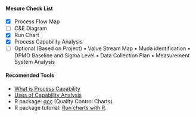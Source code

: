 #### Mesure Check List

- [x] Process Flow Map
- [ ] C&E Diagram
- [x] Run Chart
- [x] Process Capability Analysis
- [ ] Optional (Based on Project)
• Value Stream Map
• Muda identification
• DPMO Baseline and Sigma Level
• Data Collection Plan
• Measurement System Analysis

#### Recomended Tools

- <a href="http://www.itl.nist.gov/div898/handbook/pmc/section1/pmc16.htm">What is Process Capability</a>
- <a href="http://support.minitab.com/en-us/minitab/17/topic-library/quality-tools/capability-analyses/basics/uses-of-capability-analysis/">Uses of Capability Analysis</a>
- R package: <a href="http://www.inside-r.org/packages/cran/qcc/docs/process.capability">qcc</a> (Quality Control Charts).
- R package tutorial: <a href="https://cran.r-project.org/web/packages/qicharts/vignettes/runcharts.html#testing-for-non-random-variation-in-run-charts">Run charts with R</a>.

